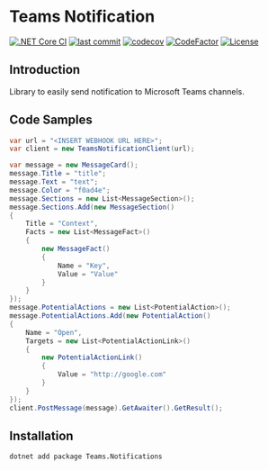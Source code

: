 # Teams Notification

[![.NET Core CI](https://github.com/nogic1008/Teams.Notifications/actions/workflows/dotnetcore.yml/badge.svg)](https://github.com/nogic1008/Teams.Notifications/actions/workflows/dotnetcore.yml)
[![last commit](https://img.shields.io/github/last-commit/nogic1008/Teams.Notifications "last commit")](https://github.com/nogic1008/Teams.Notifications/commits/master)
[![codecov](https://codecov.io/gh/nogic1008/Teams.Notifications/branch/master/graph/badge.svg?token=jqYZoyBoYq)](https://codecov.io/gh/nogic1008/Teams.Notifications)
[![CodeFactor](https://www.codefactor.io/repository/github/nogic1008/teams.notifications/badge)](https://www.codefactor.io/repository/github/nogic1008/teams.notifications)
[![License](https://img.shields.io/github/license/nogic1008/Teams.Notifications)](LICENSE)

## Introduction

Library to easily send notification to Microsoft Teams channels.

## Code Samples

```csharp
var url = "<INSERT WEBHOOK URL HERE>";
var client = new TeamsNotificationClient(url);

var message = new MessageCard();
message.Title = "title";
message.Text = "text";
message.Color = "f0ad4e";
message.Sections = new List<MessageSection>();
message.Sections.Add(new MessageSection()
{
    Title = "Context",
    Facts = new List<MessageFact>()
    {
        new MessageFact()
        {
            Name = "Key",
            Value = "Value"
        }
    }
});
message.PotentialActions = new List<PotentialAction>();
message.PotentialActions.Add(new PotentialAction()
{
    Name = "Open",
    Targets = new List<PotentialActionLink>()
    {
        new PotentialActionLink()
        {
            Value = "http://google.com"
        }
    }
});
client.PostMessage(message).GetAwaiter().GetResult();
```

## Installation

```console
dotnet add package Teams.Notifications
```
